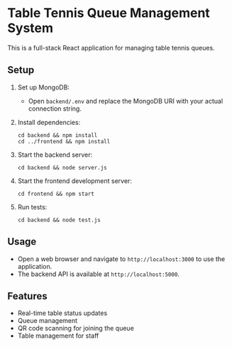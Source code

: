 # Table Tennis Queue Management System

This is a full-stack React application for managing table tennis queues.

## Setup

1. Set up MongoDB:
   - Open `backend/.env` and replace the MongoDB URI with your actual connection string.

2. Install dependencies:
   ```
   cd backend && npm install
   cd ../frontend && npm install
   ```

3. Start the backend server:
   ```
   cd backend && node server.js
   ```

4. Start the frontend development server:
   ```
   cd frontend && npm start
   ```

5. Run tests:
   ```
   cd backend && node test.js
   ```

## Usage

- Open a web browser and navigate to `http://localhost:3000` to use the application.
- The backend API is available at `http://localhost:5000`.

## Features

- Real-time table status updates
- Queue management
- QR code scanning for joining the queue
- Table management for staff
